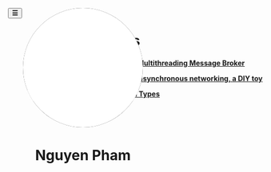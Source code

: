 <div id="sidebar" markdown="1"
    style="height: 100%; width: clamp(300px, 20%, 420px);
        position: absolute; left: 0; top: 0;
        padding-top: 40px;
        padding-left: 40px;
        opacity: 1;
        display: block;
        transition: 0.5s;">
  <div style="padding: 0px; background: #000;
              border-radius: 50%;
              width: 240px;
              margin: 0 auto;
              display: block;
              overflow: hidden;">
    <iframe id="showTrefoilKnot"
            width="240px"
            height="240px"
            frameBorder="0"
            src="./pages/trefoilknot.html">
    </iframe>
  </div>
  <div markdown="1" style="text-align: center">

# Nguyen Pham #

  <a href="https://www.linkedin.com/in/nguyendinhpham/"><i class="fa-brands fa-linkedin fa-2x"></i></a>
  <a href="https://github.com/ngpham"><i class="fa-brands fa-github fa-2x"></i></a>
  </div>
</div>

<button id="sidebarButton"
    style="font-weight: bold;
          position: absolute; left: 40px; top: 40px;"
    onclick="sidebarAction()">
  &#9776;
</button>

<div id="bodytext" markdown="1">

# Posts #

**[Disruptor, Multithreading Message Broker](./posts/2018-11-03-disruptor.md)**

**[Actor with asynchronous networking, a DIY toy](./posts/2018-11-26-actor.md)**

**[Actor with Types](./posts/2019-01-02-typedactor.md)**

</div>

<script type="text/javascript" src="./asset/js/load-mathjax.js" async></script>
<script type="text/javascript" src="./asset/js/load-fontawesome.js" async></script>
<script type="text/javascript" src="./asset/js/sidebar.js"></script>
